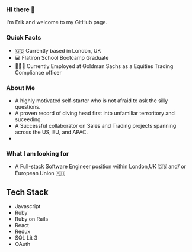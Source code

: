 ### Hi there 👋

I'm Erik and welcome to my GitHub page. 

### Quick Facts
* 🇬🇧 Currently based in London, UK <br/> 
* 💻 Flatiron School Bootcamp Graduate <br/> 
* 👨🏻‍💼 Currently Employed at Goldman Sachs as a Equities Trading Compliance officer <br/> 


### About Me 

* A highly motivated self-starter who is not afraid to ask the silly questions. 
* A proven record of diving head first into unfamiliar terroritory and suceeding.  
* A Successful collaborator on Sales and Trading projects spanning across the US, EU, and APAC. 
*

### What I am looking for 
* A Full-stack Software Engineer position within London,UK 🇬🇧 and/ or European Union 🇪🇺 <br/> 

## Tech Stack 
* Javascript <br/> 
* Ruby <br/> 
* Ruby on Rails  <br/> 
* React <br/> 
* Redux <br/> 
* SQL Lit 3 <br/> 
* OAuth



<!--
**EPrenzlin/EPrenzlin** is a ✨ _special_ ✨ repository because its `README.md` (this file) appears on your GitHub profile.


